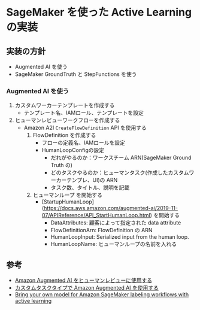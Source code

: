 # SageMaker を使った Active Learning の実装
## 実装の方針
- Augmented AI を使う
- SageMaker GroundTruth と StepFunctions を使う


### Augmented AI を使う
1. カスタムワーカーテンプレートを作成する
    - テンプレート名、IAMロール、テンプレートを設定
2. ヒューマンレビューワークフローを作成する
    - Amazon A2I `CreateFlowDefinition` API を使用する
        1. FlowDefinition を作成する
            - フローの定義名、IAMロールを設定
            - HumanLoopConfigの設定
                - だれがやるのか：ワークスチーム ARN(SageMaker Ground Truth の)
                - どのタスクやるのか：ヒューマンタスク(作成したカスタムワーカーテンプレ、UI)の ARN
                - タスク数、タイトル、説明を記載
         2. ヒューマンループ を開始する
            -  [StartupHumanLoop] (https://docs.aws.amazon.com/augmented-ai/2019-11-07/APIReference/API_StartHumanLoop.html) を開始する
                - DataAttributes: 顧客によって指定された data attribute
                - FlowDefinitionArn: FlowDefinition の ARN
                - HumanLoopInput: Serialized input from the human loop.
                - HumanLoopName: ヒューマンループの名前を入れる 
                
                
  

## 参考
- [Amazon Augmented AI をヒューマンレビューに使用する](https://docs.aws.amazon.com/ja_jp/sagemaker/latest/dg/use-augmented-ai-a2i-human-review-loops.html)
- [カスタムタスクタイプで Amazon Augmented AI を使用する](https://docs.aws.amazon.com/ja_jp/sagemaker/latest/dg/a2i-task-types-custom.html)
- [Bring your own model for Amazon SageMaker labeling workflows with active learning](https://aws.amazon.com/jp/blogs/machine-learning/bring-your-own-model-for-amazon-sagemaker-labeling-workflows-with-active-learning/)

